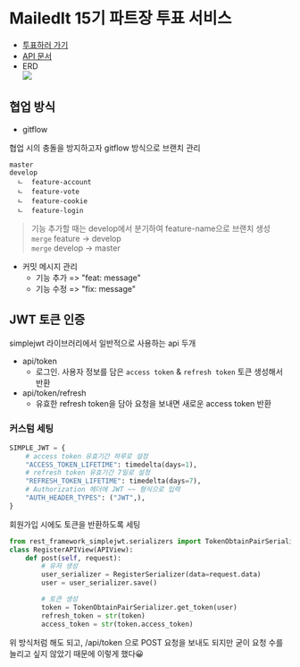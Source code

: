 # MailedIt 15기 파트장 투표 서비스
- <a href="https://mailedit-vote.vercel.app/" target="_blank">투표하러 가기</a>
- <a href="https://documenter.getpostman.com/view/17298535/UVJbHd2g" target="_blank">API 문서</a>
- ERD\
  ![](src/django-vote-erd.png)


## 협업 방식
- gitflow

협업 시의 충돌을 방지하고자 gitflow 방식으로 브랜치 관리
```
master
develop
  ㄴ  feature-account
  ㄴ  feature-vote
  ㄴ  feature-cookie
  ㄴ  feature-login
```

> 기능 추가할 때는 develop에서 분기하여 feature-name으로 브랜치 생성\
> `merge` feature -> develop \
> `merge` develop -> master


- 커밋 메시지 관리
  - 기능 추가 => "feat: message"
  - 기능 수정 => "fix: message"


## JWT 토큰 인증
simplejwt 라이브러리에서 일반적으로 사용하는 api 두개
- api/token
  - 로그인. 사용자 정보를 담은 `access token` & `refresh token` 토큰 생성해서 반환
- api/token/refresh
  - 유효한 refresh token을 담아 요청을 보내면 새로운 access token 반환

### 커스텀 세팅
```python
SIMPLE_JWT = {
    # access token 유효기간 하루로 설정
    "ACCESS_TOKEN_LIFETIME": timedelta(days=1),
    # refresh token 유효기간 7일로 설정
    "REFRESH_TOKEN_LIFETIME": timedelta(days=7),
    # Authorization 헤더에 JWT ~~ 형식으로 입력
    "AUTH_HEADER_TYPES": ("JWT",),
}
```

회원가입 시에도 토큰을 반환하도록 세팅
```python
from rest_framework_simplejwt.serializers import TokenObtainPairSerializer
class RegisterAPIView(APIView):
    def post(self, request):
        # 유저 생성
        user_serializer = RegisterSerializer(data=request.data)
        user = user_serializer.save()

        # 토큰 생성
        token = TokenObtainPairSerializer.get_token(user)
        refresh_token = str(token)
        access_token = str(token.access_token)
```
위 방식처럼 해도 되고, /api/token 으로 POST 요청을 보내도 되지만 굳이 요청 수를 늘리고 싶지 않았기 때문에 이렇게 했다😀
